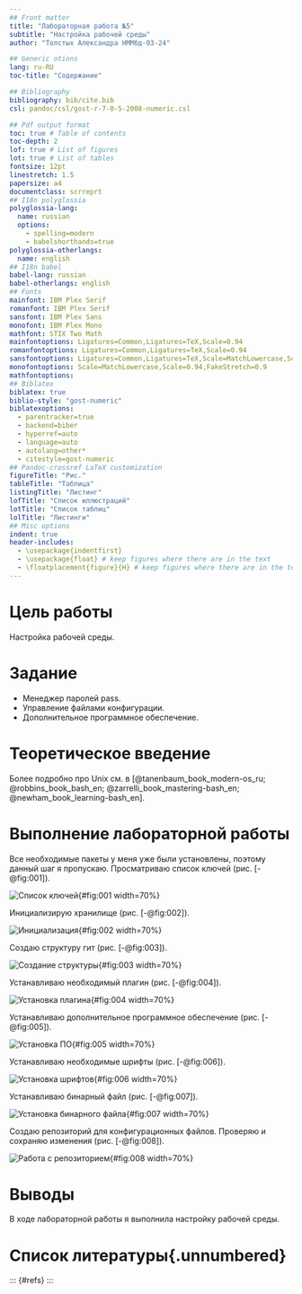 ```yaml
---
## Front matter
title: "Лабораторная работа №5"
subtitle: "Настройка рабочей среды"
author: "Толстых Александра НММбд-03-24"

## Generic otions
lang: ru-RU
toc-title: "Содержание"

## Bibliography
bibliography: bib/cite.bib
csl: pandoc/csl/gost-r-7-0-5-2008-numeric.csl

## Pdf output format
toc: true # Table of contents
toc-depth: 2
lof: true # List of figures
lot: true # List of tables
fontsize: 12pt
linestretch: 1.5
papersize: a4
documentclass: scrreprt
## I18n polyglossia
polyglossia-lang:
  name: russian
  options:
	- spelling=modern
	- babelshorthands=true
polyglossia-otherlangs:
  name: english
## I18n babel
babel-lang: russian
babel-otherlangs: english
## Fonts
mainfont: IBM Plex Serif
romanfont: IBM Plex Serif
sansfont: IBM Plex Sans
monofont: IBM Plex Mono
mathfont: STIX Two Math
mainfontoptions: Ligatures=Common,Ligatures=TeX,Scale=0.94
romanfontoptions: Ligatures=Common,Ligatures=TeX,Scale=0.94
sansfontoptions: Ligatures=Common,Ligatures=TeX,Scale=MatchLowercase,Scale=0.94
monofontoptions: Scale=MatchLowercase,Scale=0.94,FakeStretch=0.9
mathfontoptions:
## Biblatex
biblatex: true
biblio-style: "gost-numeric"
biblatexoptions:
  - parentracker=true
  - backend=biber
  - hyperref=auto
  - language=auto
  - autolang=other*
  - citestyle=gost-numeric
## Pandoc-crossref LaTeX customization
figureTitle: "Рис."
tableTitle: "Таблица"
listingTitle: "Листинг"
lofTitle: "Список иллюстраций"
lotTitle: "Список таблиц"
lolTitle: "Листинги"
## Misc options
indent: true
header-includes:
  - \usepackage{indentfirst}
  - \usepackage{float} # keep figures where there are in the text
  - \floatplacement{figure}{H} # keep figures where there are in the text
---
```


# Цель работы

Настройка рабочей среды.

# Задание

- Менеджер паролей pass.
- Управление файлами конфигурации.
- Дополнительное программное обеспечение.

# Теоретическое введение                                                        

Более подробно про Unix см. в [@tanenbaum_book_modern-os_ru; @robbins_book_bash_en; @zarrelli_book_mastering-bash_en; @newham_book_learning-bash_en].

# Выполнение лабораторной работы

Все необходимые пакеты у меня уже были установлены, поэтому данный шаг я пропускаю. Просматриваю список ключей (рис. [-@fig:001]).

![Список ключей](image/1.jpg){#fig:001 width=70%}

Инициализирую хранилище (рис. [-@fig:002]).

![Инициализация](image/2.jpg){#fig:002 width=70%}

Создаю структуру гит (рис. [-@fig:003]).

![Создание структуры](image/3.jpg){#fig:003 width=70%}

Устанавливаю необходимый плагин (рис. [-@fig:004]).

![Установка плагина](image/4.jpg){#fig:004 width=70%}

Устанавливаю дополнительное программное обеспечение (рис. [-@fig:005]).

![Установка ПО](image/5.jpg){#fig:005 width=70%}

Устанавливаю необходимые шрифты (рис. [-@fig:006]).

![Установка шрифтов](image/6.jpg){#fig:006 width=70%}

Устанавливаю бинарный файл (рис. [-@fig:007]).

![Установка бинарного файла](image/7.jpg){#fig:007 width=70%}

Создаю репозиторий для конфигурационных файлов. Проверяю и сохраняю изменения (рис. [-@fig:008]).

![Работа с репозиторием](image/8.jpg){#fig:008 width=70%}

# Выводы

В ходе лабораторной работы я выполнила настройку рабочей среды.

# Список литературы{.unnumbered}

::: {#refs}
:::
